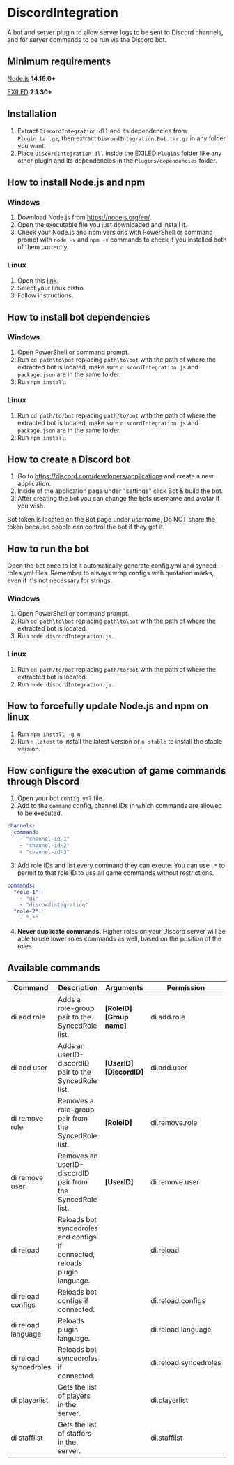 # DiscordIntegration

A bot and server plugin to allow server logs to be sent to Discord channels, and for server commands to be run via the Discord bot.

## Minimum requirements
[Node.js](https://nodejs.org/en/) **14.16.0+**

[EXILED](https://github.com/Exiled-Team/EXILED/releases/latest) **2.1.30+**

## Installation
1. Extract `DiscordIntegration.dll` and its dependencies from `Plugin.tar.gz`, then extract `DiscordIntegration.Bot.tar.gz` in any folder you want.
2. Place `DiscordIntegration.dll` inside the EXILED `Plugins` folder like any other plugin and its dependencies in the `Plugins/dependencies` folder.

## How to install Node.js and npm

### Windows
1. Download Node.js from https://nodejs.org/en/.
2. Open the executable file you just downloaded and install it.
3. Check your Node.js and npm versions with PowerShell or command prompt with `node -v` and `npm -v` commands to check if you installed both of them correctly.

### Linux
1. Open this [link](https://nodejs.org/en/download/package-manager/).
2. Select your linux distro.
3. Follow instructions.

## How to install bot dependencies

### Windows

1. Open PowerShell or command prompt.
2. Run `cd path\to\bot` replacing `path\to\bot` with the path of where the extracted bot is located, make sure `discordIntegration.js` and `package.json` are in the same folder.
3. Run `npm install`.

### Linux

1. Run `cd path/to/bot` replacing `path/to/bot` with the path of where the extracted bot is located, make sure `discordIntegration.js` and `package.json` are in the same folder.
2. Run `npm install`.

## How to create a Discord bot
1. Go to https://discord.com/developers/applications and create a new application.
2. Inside of the application page under "settings" click Bot & build the bot.
3. After creating the bot you can change the bots username and avatar if you wish.

Bot token is located on the Bot page under username, Do NOT share the token because people can control the bot if they get it.

## How to run the bot

Open the bot once to let it automatically generate config.yml and synced-roles.yml files.
Remember to always wrap configs with quotation marks, even if it's not necessary for strings.

### Windows

1. Open PowerShell or command prompt.
2. Run `cd path\to\bot` replacing `path\to\bot` with the path of where the extracted bot is located.
2. Run `node discordIntegration.js`.

### Linux

1. Run `cd path/to/bot` replacing `path/to/bot` with the path of where the extracted bot is located.
2. Run `node discordIntegration.js`.

## How to forcefully update Node.js and npm on linux

1. Run `npm install -g n`.
2. Run `n latest` to install the latest version or `n stable` to install the stable version.

## How configure the execution of game commands through Discord

1. Open your bot `config.yml` file.
2. Add to the `command` config, channel IDs in which commands are allowed to be executed.

```yaml
channels:
  command:
    - "channel-id-1"
    - "channel-id-2"
    - "channel-id-3"
```

3. Add role IDs and list every command they can exeute. You can use `.*` to permit to that role ID to use all game commands without restrictions.

```yaml
commands:
  "role-1":
    - "di"
    - "discordintegration"
  "role-2":
    - ".*"
 ```

4. **Never duplicate commands.** Higher roles on your Discord server will be able to use lower roles commands as well, based on the position of the roles.

## Available commands

| Command | Description | Arguments | Permission | Example |
| --- | --- | --- | --- | --- |
| di add role | Adds a role-group pair to the SyncedRole list. | **[RoleID] [Group name]** | di.add.role | **di add role 656673336402640902 helper** |
| di add user | Adds an userID-discordID pair to the SyncedRole list. | **[UserID] [DiscordID]** | di.add.user | **di add user 76561198023272004@steam 219862538844635136** |
| di remove role | Removes a role-group pair from the SyncedRole list. | **[RoleID]** | di.remove.role | **di remove role 656673336402640902** |
| di remove user | Removes an userID-discordID pair from the SyncedRole list. | **[UserID]** | di.remove.user | **di remove user 76561198023272004@steam** |
| di reload | Reloads bot syncedroles and configs if connected, reloads plugin language. | | di.reload | **di reload** |
| di reload configs | Reloads bot configs if connected. | | di.reload.configs | **di reload configs** |
| di reload language | Reloads plugin language. | | di.reload.language | **di reload language** |
| di reload syncedroles | Reloads bot syncedroles if connected. | | di.reload.syncedroles | **di reload syncedroles** |
| di playerlist | Gets the list of players in the server. | | di.playerlist | **di playerlist** |
| di stafflist | Gets the list of staffers in the server. | | di.stafflist | **di stafflist** |
